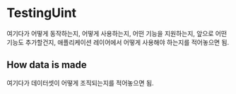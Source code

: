 # TestingUint

여기다가 어떻게 동작하는지, 어떻게 사용하는지, 어떤 기능을 지원하는지, 앞으로 어떤 기능도 추가할건지, 애플리케이션 레이어에서 어떻게 사용해야 하는지를 적어놓으면 됨.

## How data is made

여기다가 데이터셋이 어떻게 조직되는지를 적어놓으면 됨.
